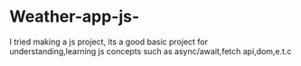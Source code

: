 # Weather-app-js-
I tried making a js project, its a good basic project for understanding,learning js concepts such as async/await,fetch api,dom,e.t.c
